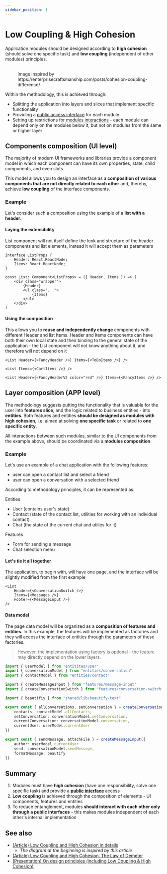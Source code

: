 ```yaml
---
sidebar_position: 1
---
```


# Low Coupling & High Cohesion

Application modules should be designed according to **high cohesion** (should solve one specific task) and **low coupling** (independent of other modules) principles.

<figure>
    <img src="/img/coupling-cohesion-light.svg#light-mode-only" alt="" />
    <img src="/img/coupling-cohesion-dark.svg#dark-mode-only" alt="" />
    <figcaption>
        Image inspired by https://enterprisecraftsmanship.com/posts/cohesion-coupling-difference/
    </figcaption>
</figure>

Within the methodology, this is achieved through:

* Splitting the application into layers and slices that implement specific functionality
* Providing a [public access interface][refs-public-api] for each module
* Setting up restrictions for [modules interactions][refs-isolation] - each module can depend only on the modules below it, but not on modules from the same or higher layer

## Components composition (UI level)

The majority of modern UI frameworks and libraries provide a component model in which each component can have its own properties, state, child components, and even slots.

This model allows you to design an interface as a **composition of various components that are not directly related to each other** and, thereby, achieve **low coupling** of the interface components.

### Example

Let's consider such a composition using the example of a **list with a header:**

#### Laying the extensibility

List component will not itself define the look and structure of the header components and list elements, instead it will accept them as parameters

```tsx
interface ListProps {
    Header: React.ReactNode;
    Items: React.ReactNode;
}

const List: Component<ListProps> = ({ Header, Items }) => (
    <div class="wrapper">
        {Header}
        <ul class="...">
            {Items}
        </ul>
    </div>
)

```

#### Using the composition

This allows you to **reuse and independently change** components with different Header and list Items. Header and Items components can have both their own local state and their binding to the general state of the application - the List component will not know anything about it, and therefore will not depend on it

```tsx
<List Header={<FancyHeader />} Items={<ToDoItems />} />

<List Items={<CartItems />} />

<List Header={<FancyHeaderV2 color="red" />} Items={<FancyItems />} />

```

## Layer composition (APP level)

The methodology suggests putting the functionality that is valuable for the user into **features slice**, and the logic related to business entities - into **entities**. Both features and entities **should be designed as modules with high cohesion**, i.e. aimed at solving **one specific task** or related to **one specific entity.**

All interactions between such modules, similar to the UI components from the example above, should be coordinated via a **modules composition**.

### Example

Let's use an example of a chat application with the following features:

* user can open a contact list and select a friend
* user can open a conversation with a selected friend

According to methodology principles, it can be represented as:

Entities

* User (contains user's state)
* Contact (state of the contact list, utilities for working with an individual contact)
* Chat (the state of the current chat and utilies for it)

Features

* Form for sending a message
* Chat selection menu

#### Let's tie it all together

The application, to begin with, will have one page, and the interface will be slightly modified from the first example

```tsx title="page/main/ui.tsx"
<List
    Header={<ConversationSwitch />}
    Items={<Messages />}
    Footer={<MessageInput />}
/>
```

#### Data model

The page data model will be organized as a **composition of features and entities**. In this example, the features will be implemented as factories and they will access the interface of entities through the parameters of these factories.

> However, the implementation using factory is optional - the feature may directly depend on the lower layers.

```ts title="pages/main/model.ts"
import { userModel } from "entitites/user"
import { conversationModel } from "entities/conversation"
import { contactModel } from "entities/contact"

import { createMessageInput } from "features/message-input"
import { createConversationSwitch } from "features/conversation-switch"

import { beautifiy } from "shared/lib/beautify-text"

export const { allConversations, setConversation } = createConversationSwitch({
    contacts: contactModel.allContacts,
    setConversation: conversationModel.setConversation,
    currentConversation: conversationModel.conversation,
    currentUser: userModel.currentUser
})

export const { sendMessage, attachFile } = createMessageInput({
    author: userModel.currentUser
    send: conversationModel.sendMessage,
    formatMessage: beautify
})
```

## Summary

1. Modules must have **high cohesion** (have one responsibility, solve one specific task) and provide a [**public interface**][refs-public-api] access
2. **Low coupling** is achieved through the composition of elements - UI components, features and entities
3. To reduce entanglement, modules **should interact with each other only through a public interfaces** - this makes modules independent of each other's internal implementation

## See also

* [(Article) Low Coupling and High Cohesion in details](https://enterprisecraftsmanship.com/posts/cohesion-coupling-difference/)
  * *The diagram at the beginning is inspired by this article*
* [(Article) Low Coupling and High Cohesion. The Law of Demeter](https://medium.com/german-gorelkin/low-coupling-high-cohesion-d36369fb1be9)
* [(Presentation) On design principles (including Low Coupling & High Cohesion)](https://www.slideshare.net/cristalngo/software-design-principles-57388843)

[refs-public-api]: /docs/reference/public-api
[refs-isolation]: /docs/reference/isolation
